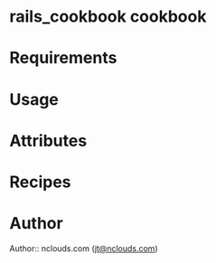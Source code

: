 # rails_cookbook cookbook

# Requirements

# Usage

# Attributes

# Recipes

# Author

Author:: nclouds.com (<jt@nclouds.com>)
